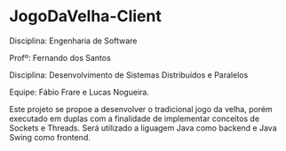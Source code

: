 # JogoDaVelha-Client

Disciplina: Engenharia de Software

Profº: Fernando dos Santos

Disciplina: Desenvolvimento de Sistemas Distribuídos e Paralelos

Equipe: Fábio Frare e Lucas Nogueira.


Este projeto se propoe a desenvolver o tradicional jogo da velha, porém executado em duplas com a finalidade de implementar conceitos de Sockets e Threads. Será utilizado a liguagem Java como backend e Java Swing como frontend.
